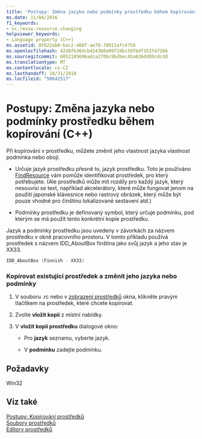 ```yaml
---
title: 'Postupy: Změna jazyka nebo podmínky prostředku během kopírování (C++)'
ms.date: 11/04/2016
f1_keywords:
- vc.resvw.resource.changing
helpviewer_keywords:
- Language property [C++]
ms.assetid: 8f622ab0-bac2-468f-ae70-78911afc4759
ms.openlocfilehash: 42d8fb36dcbd243b0a99f2dbc597bdf352f47266
ms.sourcegitcommit: 6052185696adca270bc9bdbec45a626dd89cdcdd
ms.translationtype: MT
ms.contentlocale: cs-CZ
ms.lasthandoff: 10/31/2018
ms.locfileid: "50642517"
---
```

# <a name="how-to-change-the-language-or-condition-of-a-resource-while-copying-c"></a>Postupy: Změna jazyka nebo podmínky prostředku během kopírování (C++)

Při kopírování v prostředku, můžete změnit jeho vlastnost jazyka vlastnost podmínka nebo obojí.

- Určuje jazyk prostředku přesně to, jazyk prostředku. Toto je používáno [FindResource](/windows/desktop/api/winbase/nf-winbase-findresourcea) vám pomůže identifikovat prostředek, pro který potřebujete. (Ale prostředků může mít rozdíly pro každý jazyk, který nesouvisí se text, například akcelerátory, které může fungovat jenom na použití japonské klávesnice nebo rastrový obrázek, který může být pouze vhodné pro čínštinu lokalizované sestavení atd.)

- Podmínky prostředku je definovaný symbol, který určuje podmínku, pod kterým se má použít tento konkrétní kopie prostředku.

Jazyk a podmínky prostředku jsou uvedeny v závorkách za názvem prostředku v okně pracovního prostoru. V tomto příkladu používá prostředek s názvem IDD_AboutBox finština jako svůj jazyk a jeho stav je XX33.

```cpp
IDD_AboutBox (Finnish - XX33)
```

### <a name="to-copy-an-existing-resource-and-change-its-language-or-condition"></a>Kopírovat existující prostředek a změnit jeho jazyka nebo podmínky

1. V souboru .rc nebo v [zobrazení prostředků](../windows/resource-view-window.md) okna, klikněte pravým tlačítkem na prostředek, které chcete kopírovat.

2. Zvolte **vložit kopii** z místní nabídky.

3. V **vložit kopii prostředku** dialogové okno:

   - Pro **jazyk** seznamu, vyberte jazyk.

   - V **podmínku** zadejte podmínku.

## <a name="requirements"></a>Požadavky

Win32

## <a name="see-also"></a>Viz také

[Postupy: Kopírování prostředků](../windows/how-to-copy-resources.md)<br/>
[Soubory prostředků](../windows/resource-files-visual-studio.md)<br/>
[Editory prostředků](../windows/resource-editors.md)
